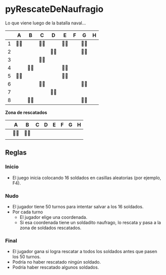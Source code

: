 # pyRescateDeNaufragio

Lo que viene luego de la batalla naval...

||A|B|C|D|E|F|G|H|
|-|-|-|-|-|-|-|-|-
|1|🤽‍♂️||🤽‍♂️||🤽‍♂️||🤽‍♂️||
|2||||🤽‍♂️|||🤽‍♂️||
|3|||🤽‍♂️||||||
|4||🤽‍♂️|||🤽‍♂️||||
|5|🤽‍♂️||||🤽‍♂️||||
|6|||🤽‍♂️||||🤽‍♂️||
|7||||🤽‍♂️|||||
|8||🤽‍♂️|||||🤽‍♂️||

**Zona de rescatados**

||A|B|C|D|E|F|G|H|
|-|-|-|-|-|-|-|-|-
||🤽‍♂️|🤽‍♂️|||||||
||||||||||

## Reglas

### Inicio

- El juego inicia colocando 16 soldados en casillas aleatorias (por ejemplo, F4).

### Nudo

- El jugador tiene 50 turnos para intentar salvar a los 16 soldados.
- Por cada turno
  - El jugador elige una coordenada.
  - Si esa coordenada tiene un soldadito naufrago, lo rescata y pasa a la zona de soldados rescatados.

### Final

- El jugador gana si logra rescatar a todos los soldados antes que pasen los 50 turnos. 
- Podría no haber rescatado ningún soldado.
- Podría haber rescatado algunos soldados.
